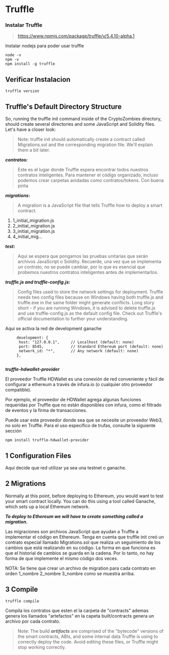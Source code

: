 # Truffle

### Instalar Truffle

> https://www.npmjs.com/package/truffle/v/5.4.10-alpha.1

Instalar nodejs para poder usar truffle

```
node -v
npm -v
npm install -g truffle
```

##  Verificar Instalacion 

```
truffle version
```


## Truffle's Default Directory Structure

So, running the truffle init command inside of the CryptoZombies directory, should create several directories and some 
JavaScript and Solidity files. Let's have a closer look:

>Note: truffle init should automatically create a contract called Migrations.sol and the corresponding migration file. We'll explain them a bit later.

***contratos:***
>Este es el lugar donde Truffle espera encontrar todos nuestros contratos inteligentes. 
Para mantener el código organizado, incluso podemos crear carpetas anidadas como contratos/tokens. Con buena pinta

***migrations:***
>A migration is a JavaScript file that tells Truffle how to deploy a smart contract.
1. 1_initial_migration.js
2. 2_initial_migration.js
3. 3_initial_migration.js
4. 4_initial_mig...

***test:***
>Aquí se espera que pongamos las pruebas unitarias que serán archivos JavaScript o Solidity. Recuerde, una vez que se implementa un contrato, no se puede cambiar, por lo que es esencial que probemos nuestros contratos inteligentes antes de implementarlos.


***truffle.js and truffle-config.js:***

>Config files used to store the network settings for deployment. Truffle needs two config files because on Windows having both truffle.js and truffle.exe in the same folder might generate conflicts. Long story short - if you are running Windows, it is advised to delete truffle.js and use truffle-config.js as the default config file. Check out Truffle's official documentation to further your understanding.

Aqui se activa la red de development ganache

```
     development: {
      host: "127.0.0.1",     // Localhost (default: none)
      port: 8545,            // Standard Ethereum port (default: none)
      network_id: "*",       // Any network (default: none)
     },
     
```


***truffle-hdwallet-provider***

El proveedor Truffle HDWallet es una conexión de red conveniente y fácil de configurar a ethereum a través de infura.io (o cualquier otro proveedor compatible).

Por ejemplo, el proveedor de HDWallet agrega algunas funciones requeridas por Truffle que no están disponibles con infura, como el filtrado de eventos y la firma de transacciones.

Puede usar este proveedor donde sea que se necesite un proveedor Web3, no solo en Truffle. Para el uso específico de trufas, consulte la siguiente sección


```
npm install truffle-hdwallet-provider
```

## 1 Configuration Files

Aqui decide que red utilizar ya sea una testnet o ganache.

## 2 Migrations

Normally at this point, before deploying to Ethereum, you would want to test your smart contract locally. You can do this using a tool called Ganache, which sets up a local Ethereum network.

***To deploy to Ethereum we will have to create something called a migration.***

Las migraciones son archivos JavaScript que ayudan a Truffle a implementar el código en Ethereum. Tenga en cuenta que truffle init creó un contrato especial llamado Migrations.sol que realiza un seguimiento de los cambios que está realizando en su código. La forma en que funciona es que el historial de cambios se guarda en la cadena. Por lo tanto, no hay forma de que implemente el mismo código dos veces.

NOTA: Se tiene que crear un archivo de migration para cada contrato en orden 1_nombre 2_nombre 3_nombre como se muestra arriba.

## 3 Compile

```
truffle compile

``` 

Compila los contratos que esten el la carpeta de "contracts" ademas genera los llamados "artefactos" en la capeta built/contracts genera un archivo por cada contrato.

>Note: The build ***artifacts*** are comprised of the "bytecode" versions of the smart contracts, ABIs, and some internal data Truffle is using to correctly deploy the code. Avoid editing these files, or Truffle might stop working correctly.





































































